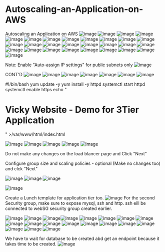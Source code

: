 # Autoscaling-an-Application-on-AWS
Autoscaling an Application on AWS
![image](https://user-images.githubusercontent.com/99332618/233861905-9a27cbc6-eb8e-498c-b8fc-104e69128c60.png)
![image](https://user-images.githubusercontent.com/99332618/233861950-64949d12-d021-41f4-b800-aa0a108fd384.png)
![image](https://user-images.githubusercontent.com/99332618/233862834-1cb37b88-169d-4b24-8eb0-6d885dd0479b.png)
![image](https://user-images.githubusercontent.com/99332618/233862883-17d1f4f9-60f1-4078-a35b-bd18236c7f48.png)
![image](https://user-images.githubusercontent.com/99332618/233862998-b715d632-bbe6-4e30-b650-674868b60fb6.png)
![image](https://user-images.githubusercontent.com/99332618/233864290-2a02199a-e806-4ba6-9709-ae0b83a2e6f9.png)
![image](https://user-images.githubusercontent.com/99332618/233864332-42823069-aa28-4bb5-a75c-e686d4595a22.png)
![image](https://user-images.githubusercontent.com/99332618/233864388-bc2bd659-8ed8-43f3-aaf7-5d10b067bd8b.png)
![image](https://user-images.githubusercontent.com/99332618/233864441-dc653b0a-cb6f-43ca-9d2e-3eadda9a055a.png)
![image](https://user-images.githubusercontent.com/99332618/233864658-6896d51c-b139-406d-9b2a-d6c7e66b297a.png)
![image](https://user-images.githubusercontent.com/99332618/233864701-ed7be1ed-8d6a-4ef8-b013-26dbadd3f959.png)
![image](https://user-images.githubusercontent.com/99332618/233864745-682f8650-ee56-42a2-9000-09a2528da22c.png)
![image](https://user-images.githubusercontent.com/99332618/233865061-fb160513-8ba0-464f-b89c-a47ff2976a7f.png)
![image](https://user-images.githubusercontent.com/99332618/233865244-82af0a8c-a763-4f7a-bcf0-9f774900e1e7.png)
![image](https://user-images.githubusercontent.com/99332618/233865379-d52bc770-9521-4fd1-9312-62f6a81405de.png)
![image](https://user-images.githubusercontent.com/99332618/233865799-ecbee919-cc6c-42d2-92e4-83c0ad87fde8.png)
![image](https://user-images.githubusercontent.com/99332618/233865876-b835538c-bfe9-4178-8efb-204da08c5b16.png)
![image](https://user-images.githubusercontent.com/99332618/233865912-0974fa6c-bdb0-411a-95d2-da093eeac7d4.png)
![image](https://user-images.githubusercontent.com/99332618/233865946-27d2ed11-3f0f-4519-b3d2-4ce944700f42.png)
![image](https://user-images.githubusercontent.com/99332618/233866025-62beda01-4d06-4837-a027-0556b605ace0.png)
![image](https://user-images.githubusercontent.com/99332618/233866114-90d11298-1007-4c96-a7ee-9a156b5efbbd.png)
![image](https://user-images.githubusercontent.com/99332618/233866176-59277bbf-4379-4acf-9133-beeb7f787f21.png)
![image](https://user-images.githubusercontent.com/99332618/233866273-47ba6d46-2f65-49e6-93f9-2008db2ffdc4.png)
![image](https://user-images.githubusercontent.com/99332618/233866299-dd134182-7685-4cde-97c3-d3d12d46d49a.png)
![image](https://user-images.githubusercontent.com/99332618/233866342-fb3de414-8be8-42e2-be70-c33ef5623270.png)
![image](https://user-images.githubusercontent.com/99332618/233866541-5bbc2c7b-aee0-4858-b98c-ecc23a4d58b8.png)
![image](https://user-images.githubusercontent.com/99332618/233866630-ad2643ed-8658-4c87-9c3c-8a4b86bfea28.png)
![image](https://user-images.githubusercontent.com/99332618/233948076-9b988b3e-029c-44bc-b2ef-70f0db0be2a1.png)
![image](https://user-images.githubusercontent.com/99332618/233948232-5eca3c6b-3c95-4bbf-8f35-282e2ccb603e.png)

Note: Enable "Auto-assign IP settings" for public subnets only
![image](https://user-images.githubusercontent.com/99332618/233948342-8ca43100-82b8-4337-996e-5c6e070fb034.png)

CONT'D
![image](https://user-images.githubusercontent.com/99332618/233948925-74c1ef11-49ce-4372-b641-0c7c3de2fac3.png)
![image](https://user-images.githubusercontent.com/99332618/233950544-89ec8c38-e920-45bf-bca1-4d10e01e35b4.png)
![image](https://user-images.githubusercontent.com/99332618/233950610-7dc28520-f306-4d12-9104-689770628a3d.png)
![image](https://user-images.githubusercontent.com/99332618/233950695-b8914f54-e994-4207-b175-7aa2c0019bc2.png)
![image](https://user-images.githubusercontent.com/99332618/233950787-af0a9beb-3b1b-4f25-b2ce-4b025c9b9f5f.png)
![image](https://user-images.githubusercontent.com/99332618/233950860-283f80ca-a0fc-4393-9c52-93d544ab6e79.png)
![image](https://user-images.githubusercontent.com/99332618/233950999-c87b8d7f-7faf-4fe0-a99a-7132c5b3b49a.png)

#!/bin/bash
yum update -y
yum install -y httpd
systemctl start httpd
systemctl enable https
echo "<html><body><h1>Vicky Website - Demo for 3Tier Application</h1></body></html>" >/var/www/html/index.html

![image](https://user-images.githubusercontent.com/99332618/233951289-ed1215e4-7536-46e1-9308-3f1e7f7e10db.png)
![image](https://user-images.githubusercontent.com/99332618/233951779-ac4bff2d-e8f4-4bf4-9451-d1438d30878b.png)
![image](https://user-images.githubusercontent.com/99332618/233951836-10c9bff7-c792-45da-bd7b-8eade0d3c34c.png)
![image](https://user-images.githubusercontent.com/99332618/233952269-1c33d895-82f7-4ef0-aa32-0b3f9c9cb43c.png)
![image](https://user-images.githubusercontent.com/99332618/233952424-15ecea6a-b8af-441a-96b3-527ef021b3b5.png)

Do not make any changes on the load blancer page and Click "Next"

Configure group size and scaling policies - optional (Make no changes too) and clck "Next"

![image](https://user-images.githubusercontent.com/99332618/233953537-27f5446b-1b06-4304-98ca-8a56575ff7f2.png)
![image](https://user-images.githubusercontent.com/99332618/233953627-f25a7fdb-76f0-4060-92fe-6096f48473ce.png)
![image](https://user-images.githubusercontent.com/99332618/233954010-9c1a720b-1861-4714-9cdb-b5095d103c36.png)

![image](https://user-images.githubusercontent.com/99332618/233954475-1389b771-99c3-40b4-ab2c-1387ab0241dc.png)

Create a Lunch template for application tier too.
![image](https://user-images.githubusercontent.com/99332618/233966885-e85c7e81-fa0c-4a5e-bc76-92be8bcb840f.png)
For the second Security group, make sure to expose mysql, ssh and http. ssh eill be connected to webSG security group created earlier.

![image](https://user-images.githubusercontent.com/99332618/233967509-9ae4aef8-ec32-4e19-9998-8248eba2c33c.png)
![image](https://user-images.githubusercontent.com/99332618/233968083-0728c074-7fdb-49de-ba46-025aaabf783f.png)
![image](https://user-images.githubusercontent.com/99332618/233971305-2bff8d70-db8e-4ff0-942f-2d1bb2b6325c.png)![image](https://user-images.githubusercontent.com/99332618/233972331-d056f461-40c4-46f2-9a70-b42c055615bf.png)
![image](https://user-images.githubusercontent.com/99332618/233972421-89aedd9c-aff5-42bb-96ed-fc46303f9496.png)
![image](https://user-images.githubusercontent.com/99332618/233971791-184fbb89-dfe0-4e59-986a-fa759316bea6.png)
![image](https://user-images.githubusercontent.com/99332618/233972587-714c5859-0842-4d36-bf91-cbb236efd337.png)
![image](https://user-images.githubusercontent.com/99332618/233973941-5363a478-62d2-47a3-8edb-7a8ab104bb83.png)
![image](https://user-images.githubusercontent.com/99332618/233973996-28c2e9a6-0019-4700-aedb-7f53974019d6.png)
![image](https://user-images.githubusercontent.com/99332618/233974063-ed0f15b2-2535-43d1-b58f-8fb9f57f8a2c.png)
![image](https://user-images.githubusercontent.com/99332618/233974127-f7f6e699-123f-465e-82e0-e25f6d6ed276.png)
![image](https://user-images.githubusercontent.com/99332618/233974228-e99ea7b6-a68f-4b1e-9426-57d8b4699fc7.png)
![image](https://user-images.githubusercontent.com/99332618/233974311-b88d7cb7-3f83-42f5-825d-46f8a390ce8b.png)
![image](https://user-images.githubusercontent.com/99332618/233974421-bcfbc2ee-de41-4ff6-b261-c0f7ad2ba2ff.png)
![image](https://user-images.githubusercontent.com/99332618/233974480-02e1ab8f-c623-4bf0-9abc-83277dca6355.png)
![image](https://user-images.githubusercontent.com/99332618/233974555-b6093cc4-56b3-4b51-94bb-678fc9e797af.png)
![image](https://user-images.githubusercontent.com/99332618/233975572-2b602067-d0f6-4fad-8c31-0e66eb50d7f0.png)
![image](https://user-images.githubusercontent.com/99332618/233975994-b18d176f-9109-4291-853f-36685250c2b2.png)
![image](https://user-images.githubusercontent.com/99332618/233976574-a9d23008-4229-418f-842c-4260e251a3cd.png)

We have to wait for database to be created abd get an endpoint because it takes time to be created.
![image](https://user-images.githubusercontent.com/99332618/233976975-29ca8318-e42c-452c-8010-f36a827a5be7.png)




